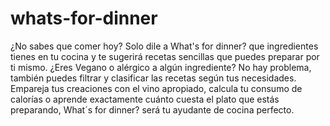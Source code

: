 # whats-for-dinner
¿No sabes que comer hoy? Solo dile a What's for dinner? que ingredientes tienes en tu cocina y te sugerirá recetas sencillas que puedes preparar por ti mismo. ¿Eres Vegano o alérgico a algún ingrediente? No hay problema, también puedes filtrar y clasificar las recetas según tus necesidades. Empareja tus creaciones con el vino apropiado, calcula tu consumo de calorías o aprende exactamente cuánto cuesta el plato que estás preparando, What´s for dinner? será tu ayudante de cocina perfecto.
